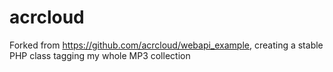 # acrcloud
Forked from https://github.com/acrcloud/webapi_example, creating a stable PHP class tagging my whole MP3 collection
